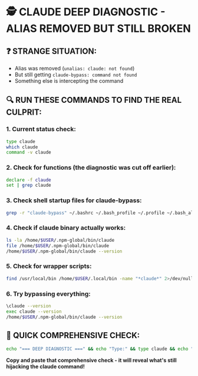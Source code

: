 # 🕵️ CLAUDE DEEP DIAGNOSTIC - ALIAS REMOVED BUT STILL BROKEN

## ❓ **STRANGE SITUATION:**
- Alias was removed (`unalias: claude: not found`)
- But still getting `claude-bypass: command not found`
- Something else is intercepting the command

## 🔍 **RUN THESE COMMANDS TO FIND THE REAL CULPRIT:**

### **1. Current status check:**
```bash
type claude
which claude
command -v claude
```

### **2. Check for functions (the diagnostic was cut off earlier):**
```bash
declare -f claude
set | grep claude
```

### **3. Check shell startup files for claude-bypass:**
```bash
grep -r "claude-bypass" ~/.bashrc ~/.bash_profile ~/.profile ~/.bash_aliases /etc/bash.bashrc /etc/profile 2>/dev/null
```

### **4. Check if claude binary actually works:**
```bash
ls -la /home/$USER/.npm-global/bin/claude
file /home/$USER/.npm-global/bin/claude
/home/$USER/.npm-global/bin/claude --version
```

### **5. Check for wrapper scripts:**
```bash
find /usr/local/bin /home/$USER/.local/bin -name "*claude*" 2>/dev/null
```

### **6. Try bypassing everything:**
```bash
\claude --version
exec claude --version
/home/$USER/.npm-global/bin/claude --version
```

## 🚨 **QUICK COMPREHENSIVE CHECK:**
```bash
echo "=== DEEP DIAGNOSTIC ===" && echo "Type:" && type claude && echo "Function check:" && declare -f claude && echo "Set check:" && set | grep claude && echo "Bypass test:" && \claude --version 2>&1 && echo "Direct test:" && /home/$USER/.npm-global/bin/claude --version 2>&1 && echo "=== END ==="
```

**Copy and paste that comprehensive check - it will reveal what's still hijacking the claude command!**
